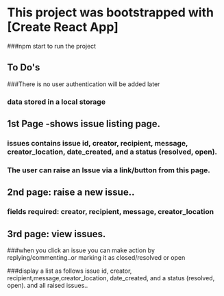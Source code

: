 # This project was bootstrapped with [Create React App]

###npm start
to run the project

## To Do's
###There is no user authentication will be added later


### data stored in a local storage

## 1st Page -shows issue listing page.
 
### issues contains issue id, creator, recipient, message,    creator_location,   date_created, and a status (resolved, open). 
### The user can raise an Issue via a link/button from this page. 

## 2nd page: raise a new issue..

### fields required: creator, recipient, message, creator_location

## 3rd page: view issues.

###when you click an issue you can make action by replying/commenting..or marking it as closed/resolved or open

###display a list as follows
   issue id, creator, recipient,message,creator_location, date_created, and a status (resolved, open). 
  and all raised issues..

